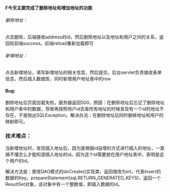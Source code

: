 #### F今天主要完成了删除地址和增加地址的功能

###### 删除地址：

点击删除，后端接收address的id，然后删除地址以及地址和用户之间的关系，返回给前端success。前端reload重新加载即可

###### 新增地址：

点击新增地址，填写新增地址的相关信息，然后提交。后台servlet负责接收表单信息，然后插入数据库，同时新增用户地址表中的row

#### Bug:

删除地址后页面加载失败，服务器返回500。原因：在删除地址后忘记了删除地址和用户表中的数据，导致再按照用户id去查所有地址的时候发现有一个id的地址不存在，于是抛出SQLException。解决办法：在删除地址后同时删掉地址和用户的映射即可。

### 技术难点：

当新增地址时，发现插入地址后，因为是根据id自增的方式进行插入的地址，一直搞不懂怎么才能知道插入地址的id。因为这个id需要放在用户地址表中，表明是这个用户的id。

解决方法是：更改DAO模式的doCreate()实现类，返回值改为int，代表Insert的数据的Key。prepareStatement(sql,RETURN_GENERATED_KEYS)，返回一个ResultSet对象，该对象中有一个整数值，即插入数据的id。